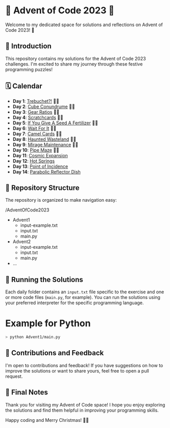 # 🎄 Advent of Code 2023 🎅

Welcome to my dedicated space for solutions and reflections on Advent of Code 2023! 🌟

## 🚀 Introduction

This repository contains my solutions for the Advent of Code 2023 challenges. I'm excited to share my journey through these festive programming puzzles!

## 🗓️ Calendar

- **Day 1**: [Trebuchet?!](https://adventofcode.com/2023/day/1) 🌟🌟
- **Day 2**: [Cube Conundrume](https://adventofcode.com/2023/day/2) 🌟🌟
- **Day 3**: [Gear Ratios](https://adventofcode.com/2023/day/3) 🌟🌟
- **Day 4**: [Scratchcards](https://adventofcode.com/2023/day/4) 🌟🌟
- **Day 5**: [If You Give A Seed A Fertilizer](https://adventofcode.com/2023/day/5) 🌟🌟
- **Day 6**: [Wait For It](https://adventofcode.com/2023/day/6) 🌟🌟
- **Day 7**: [Camel Cards](https://adventofcode.com/2023/day/7) 🌟🌟
- **Day 8**: [Haunted Wasteland](https://adventofcode.com/2023/day/8) 🌟🌟
- **Day 9**: [Mirage Maintenance](https://adventofcode.com/2023/day/9) 🌟🌟
- **Day 10**: [Pipe Maze](https://adventofcode.com/2023/day/10) 🌟🌟
- **Day 11**: [Cosmic Expansion](https://adventofcode.com/2023/day/11)
- **Day 12**: [Hot Springs](https://adventofcode.com/2023/day/12)
- **Day 13**: [Point of Incidence](https://adventofcode.com/2023/day/13)
- **Day 14**: [Parabolic Reflector Dish](https://adventofcode.com/2023/day/14)
<!--
- **Day 15**: [Wait For It](https://adventofcode.com/2023/day/15)
<!--
- **Day 16**: [Wait For It](https://adventofcode.com/2023/day/16)
<!--
- **Day 17**: [Wait For It](https://adventofcode.com/2023/day/17)
<!--
- **Day 18**: [Wait For It](https://adventofcode.com/2023/day/18)
<!--
- **Day 19**: [Wait For It](https://adventofcode.com/2023/day/19)
<!--
- **Day 20**: [Wait For It](https://adventofcode.com/2023/day/20)
<!--
- **Day 21**: [Wait For It](https://adventofcode.com/2023/day/21)
<!--
- **Day 22**: [Wait For It](https://adventofcode.com/2023/day/22)
<!--
- **Day 23**: [Wait For It](https://adventofcode.com/2023/day/23)
<!--
- **Day 24**: [Wait For It](https://adventofcode.com/2023/day/24)
<!--
- **Day 25**: [Wait For It](https://adventofcode.com/2023/day/25)
 -->
## 📂 Repository Structure

The repository is organized to make navigation easy:

/AdventOfCode2023

- Advent1
  - input-example.txt
  - input.txt
  - main.py
- Advent2
  - input-example.txt
  - input.txt
  - main.py
- ...

## 🤖 Running the Solutions

Each daily folder contains an `input.txt` file specific to the exercise and one or more code files (`main.py`, for example). You can run the solutions using your preferred interpreter for the specific programming language.

# Example for Python

```bash
> python Advent1/main.py
```

## 🎁 Contributions and Feedback

I'm open to contributions and feedback! If you have suggestions on how to improve the solutions or want to share yours, feel free to open a pull request.

## 📜 Final Notes

Thank you for visiting my Advent of Code space! I hope you enjoy exploring the solutions and find them helpful in improving your programming skills.

Happy coding and Merry Christmas! 🎁🎉
